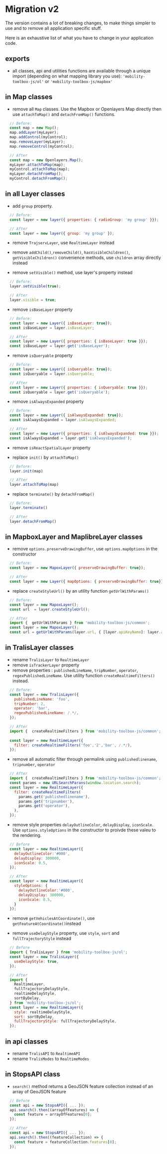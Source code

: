 # Migration v2

The version contains a lot of breaking changes, to make things simpler to use and to remove all application specific stuff.

Here is an exhaustive list of what you have to change in your application code.

## exports

* all classes, api and utilities functions are available through a unique import (depending on what mapping library you use): `'mobility-toolbox-js/ol'` or `'mobility-toolbox-js/mapbox'`

## in Map classes

* remove all `Map` classes. Use the Mapbox or Openlayers Map directly then use `attachToMap()` and `detachFromMap()` functions.
  
```js
  // Before:
  const map = new Map();
  map.addLayer(myLayer);
  map.addControl(myControl);
  map.removeLayer(myLayer);
  map.removeControl(myControl);

  // After
  const map = new Openlayers.Map();
  myLayer.attachToMap(map);
  myControl.attachToMap(map);
  myLayer.detachFromMap();
  myControl.detachFromMap();
```

## in all Layer classes

* add `group` property.
  
```js
  // Before:
  const layer = new layer({ properties: { radioGroup: 'my group' }});

  // After
  const layer = new layer({ group: 'my group' });
```

* remove `TrajservLayer`, use `RealtimeLayer` instead

* remove `addChild()`,`removeChild()`, `hasVisibleChildren()`, `getVisibleChildren()` convenience methods, use `children` array directly instead
* remove `setVisible()` method, use layer\'s property instead
  
```js
  // Before:
  layer.setVisible(true);

  // After
  layer.visible = true;
```

* remove `isBaseLayer` property
  
```js
  // Before:
  const layer = new Layer({ isBaseLayer: true});
  const isBaseLayer = layer.isBaseLayer;

  // After
  const layer = new Layer({ properties: { isBaseLayer: true }});
  const isBaseLayer = layer.get('isBaseLayer');
```

* remove `isQueryable` property
  
```js
  // Before:
  const layer = new Layer({ isQueryable: true});
  const isQueryable = layer.isQueryable;

  // After
  const layer = new Layer({ properties: { isQueryable: true }});
  const isQueryable = layer.get('isQueryable');
```

* remove `isAlwaysExpanded` property
  
```js
  // Before:
  const layer = new Layer({ isAlwaysExpanded: true});
  const isAlwaysExpanded = layer.isAlwaysExpanded;

  // After
  const layer = new Layer({ properties: { isAlwaysExpanded: true }});
  const isAlwaysExpanded = layer.get('isAlwaysExpanded');
```

* remove `isReactSpatialLayer` property
  
* replace `init()` by `attachToMap()`
  
```js
  // Before:
  layer.init(map)

  // After
  layer.attachToMap(map)
```

* replace `terminate()` by `detachFromMap()`
  
```js
  // Before:
  layer.terminate()

  // After
  layer.detachFromMap()
```

## in MapboxLayer and MaplibreLayer classes

* remove `options.preserveDrawingBuffer`, use `options.mapOptions` in the constructor
  
```js
  // Before:
  const layer = new MapoxLayer({ preserveDrawingBuffer: true});

  // After
  const layer = new Layer({ mapOptions: { preserveDrawingBuffer: true}});
```

* replace `createStyleUrl()` by an utility function `getUrlWithParams()`
  
```js
  // Before:
  const layer = new MapoxLayer();
  const url  = layer.createStyleUrl();

  // After
  import {  getUrlWithParams } from 'mobility-toolbox-js/common';
  const layer = new MapoxLayer();
  const url = getUrlWithParams(layer.url, { [layer.apiKeyName]: layer.apiKey }).toString();
```

## in TralisLayer classes

* rename `TralisLayer` to `RealtimeLayer`
* remove `isTrackerLayer` property
* remove properties : `publishedLineName`, `tripNumber`, `operator`, `regexPublishedLineName`. Use utility function `createRealtimeFilters()` instead.
  
```js
  // Before:
  const layer = new TralisLayer({
    publishedLineName: 'foo',
    tripNumber: 2,
    operator: 'bar',
    regexPublishedLineName: /.*/,
  });

  // After
  import {  createRealtimeFilters } from 'mobility-toolbox-js/common';
  
  const layer = new RealtimeLayer({
    filter: createRealtimeFilters('foo','2','bar', /.*/),
  });
```

* remove all automatic filter through permalink using `publishedlinename`, `tripnumber`, `operator`

```js
  // After
  import {  createRealtimeFilters } from 'mobility-toolbox-js/common';
  const params = new URLSearchParans(window.location.search);
  const layer = new RealtimeLayer({
    filter: createRealtimeFilters(
      params.get('publishedlinename'),
      params.get('tripnumber'),
      params.get('operator'),
    ),
  });
```

* remove style properties `delayOutlineColor`, `delayDisplay`, `iconScale`. Use `options.styleOptions` in the constructor to proivde these valeu to the rendering.
  
```js
  // Before
  const layer = new RealtimeLayer({
    delayOutlineColor:'#000',
    delayDisplay: 300000,
    iconScale: 0.5,
  });

  // After
  const layer = new RealtimeLayer({
    styleOptions: {
      delayOutlineColor:'#000',
      delayDisplay: 300000,
      iconScale: 0.5,
    }
  });
```

* remove `getVehiclesAtCoordinate()`, use `getFeatureAtCoordinate()`instead

* remove `useDelayStyle` property, use `style`, `sort` and `fullTrajectoryStyle` instead
  
```js
  // Before
  import { TralisLayer } from 'mobility-toolbox-js/ol';
  const layer = new TralisLayer({
    useDelayStyle: true,
  });

  // After
  import {
    RealtimeLayer,
    fullTrajectoryDelayStyle,
    realtimeDelayStyle,
    sortByDelay,
  } from 'mobility-toolbox-js/ol';
  const layer = new RealtimeLayer({
    style: realtimeDelayStyle,
    sort: sortByDelay,
    fullTrajectoryStyle: fullTrajectoryDelayStyle,
  });
```

## in api classes

* rename `TralisAPI` to `RealtimeAPI`
* rename `TralisModes` to `RealtimeModes`
  
## in StopsAPI class

* `search()` method returns a GeoJSON feature collection instead of an array of GeoJSON feature

```js
  // Before
  const api = new StopsAPI({ ... });
  api.search().then((arrayOfFeatures) => {
    const feature = arrayOfFeatures[0];
  });

  // After
  const api = new StopsAPI({ ... });
  api.search().then((featureCollection) => {
    const feature = featureCollection.features[0];
  });
```
